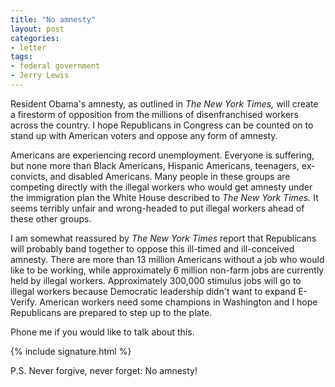 ```yaml
---
title: "No amnesty"
layout: post
categories:
- letter
tags:
- federal government
- Jerry Lewis
---
```


Resident Obama's amnesty, as outlined in *The New York Times,* will create a firestorm of opposition from the millions of disenfranchised workers across the country. I hope Republicans in Congress can be counted on to stand up with American voters and oppose any form of amnesty.

Americans are experiencing record unemployment. Everyone is suffering, but none more than Black Americans, Hispanic Americans, teenagers, ex-convicts, and disabled Americans. Many people in these groups are competing directly with the illegal workers who would get amnesty under the immigration plan the White House described to *The New York Times.* It seems terribly unfair and wrong-headed to put illegal workers ahead of these other groups.

I am somewhat reassured by *The New York Times* report that Republicans will probably band together to oppose this ill-timed and ill-conceived amnesty. There are more than 13 million Americans without a job who would like to be working, while approximately 6 million non-farm jobs are currently held by illegal workers. Approximately 300,000 stimulus jobs will go to illegal workers because Democratic leadership didn't want to expand E-Verify. American workers need some champions in Washington and I hope Republicans are prepared to step up to the plate.

Phone me if you would like to talk about this.

{% include signature.html %}

P.S. Never forgive, never forget: No amnesty!
